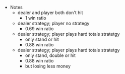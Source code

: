 * Notes
    * dealer and player both don't hit 
        * 1 win ratio
    * dealer strategy; player no strategy
        * 0.69 win ratio
    * dealer strategy; player plays hard totals stratetgy
        * only stand or hit
        * 0.88 win ratio
    * dealer strategy; player plays hard totals stratetgy
        * only stand, double or hit
        * 0.88 win ratio
        * but losing less money